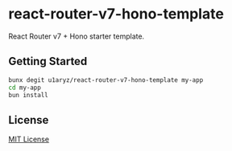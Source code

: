 # react-router-v7-hono-template

React Router v7 + Hono starter template.

## Getting Started

```bash
bunx degit u1aryz/react-router-v7-hono-template my-app
cd my-app
bun install
```

## License

[MIT License](LICENSE)
